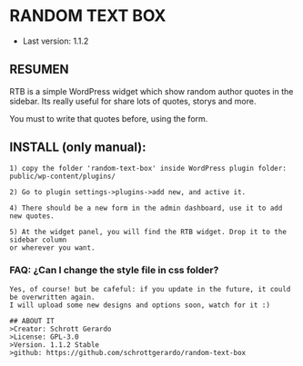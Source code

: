 # RANDOM TEXT BOX
* Last version: 1.1.2

## RESUMEN
RTB is a simple WordPress widget which show random author quotes in the sidebar.
Its really useful for share lots of quotes, storys and more.

You must to write that quotes before, using the form.


## INSTALL (only manual):
	1) copy the folder 'random-text-box' inside WordPress plugin folder:
	public/wp-content/plugins/

	2) Go to plugin settings->plugins->add new, and active it.

	4) There should be a new form in the admin dashboard, use it to add new quotes.

	5) At the widget panel, you will find the RTB widget. Drop it to the sidebar column
	or wherever you want.

### FAQ: ¿Can I change the style file in css folder?
	Yes, of course! but be cafeful: if you update in the future, it could be overwritten again.
	I will upload some new designs and options soon, watch for it :)

	## ABOUT IT
	>Creator: Schrott Gerardo  
	>License: GPL-3.0  
	>Version. 1.1.2 Stable  
	>github: https://github.com/schrottgerardo/random-text-box
